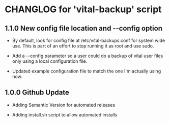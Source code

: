 # CHANGLOG for 'vital-backup' script

## 1.1.0 New config file location and --config option

* By default, look for config file at /etc/vital-backups.conf for system wide use. This is part of an effort to stop running it as root and use sudo.

* Add a --config parameter so a user could do a backup of vital user files only
using a local configuration file.

* Updated example configuration file to match the one I'm actually using now.

## 1.0.0 Github Update

* Adding Semantic Version for automated releases

* Adding install.sh script to allow automated installs
